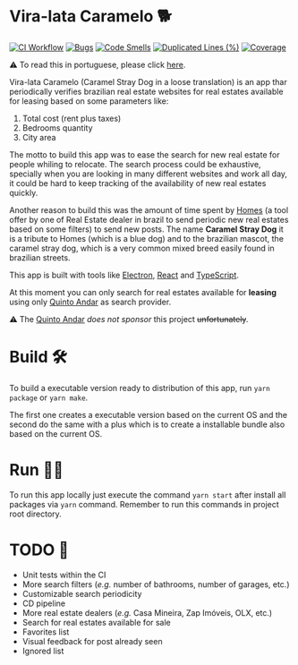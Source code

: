 # Vira-lata Caramelo 🐕

[![CI Workflow](https://github.com/jpmoura/vira-lata-caramelo/actions/workflows/ci.yml/badge.svg)](https://github.com/jpmoura/vira-lata-caramelo/actions/workflows/ci.yml)
[![Bugs](https://sonarcloud.io/api/project_badges/measure?project=jpmoura_vira-lata-caramelo&metric=bugs)](https://sonarcloud.io/dashboard?id=jpmoura_vira-lata-caramelo)
[![Code Smells](https://sonarcloud.io/api/project_badges/measure?project=jpmoura_vira-lata-caramelo&metric=code_smells)](https://sonarcloud.io/dashboard?id=jpmoura_vira-lata-caramelo)
[![Duplicated Lines (%)](https://sonarcloud.io/api/project_badges/measure?project=jpmoura_vira-lata-caramelo&metric=duplicated_lines_density)](https://sonarcloud.io/dashboard?id=jpmoura_vira-lata-caramelo)
[![Coverage](https://sonarcloud.io/api/project_badges/measure?project=jpmoura_vira-lata-caramelo&metric=coverage)](https://sonarcloud.io/dashboard?id=jpmoura_vira-lata-caramelo)

⚠ To read this in portuguese, please click [here](./README.md).

Vira-lata Caramelo (Caramel Stray Dog in a loose translation) is an app thar periodically verifies brazilian
real estate websites for real estates available for leasing based on some parameters like:

1. Total cost (rent plus taxes)
2. Bedrooms quantity
3. City area

<!-- Adicionar GIF aqui -->

The motto to build this app was to ease the search for new real estate for people whiling to relocate. The search
process could be exhaustive, specially when you are looking in many different websites and work all day, it could
be hard to keep tracking of the availability of new real estates quickly.

Another reason to build this was the amount of time spent by
[Homes](https://help.quintoandar.com.br/hc/pt-br/articles/360023947132-O-que-%C3%A9-o-Homes-) (a tool offer by one of
Real Estate dealer in brazil to send periodic new real estates based on some filters) to send new posts. The name
**Caramel Stray Dog** it is a tribute to Homes (which is a blue dog) and to the brazilian mascot,
the caramel stray dog, which is a very common mixed breed easily found in brazilian streets.

This app is built with tools like [Electron](https://www.electronjs.org/),
[React](https://reactjs.org/) and [TypeScript](https://www.typescriptlang.org/).

At this moment you can only search for real estates available for **leasing** using only
[Quinto Andar](https://www.quintoandar.com.br/) as search provider.

⚠ The [Quinto Andar](https://www.quintoandar.com.br/) *does not sponsor* this project ~~unfortunately~~.

# Build 🛠

To build a executable version ready to distribution of this app, run `yarn package` or `yarn make`.

The first one creates a executable version based on the current OS and the second do the same with a plus which
is to create a installable bundle also based on the current OS.

# Run 🏃‍♂️

To run this app locally just execute the command `yarn start` after install all packages via `yarn` command.
Remember to run this commands in project root directory.

# TODO 📝

* Unit tests within the CI
* More search filters (_e.g._ number of bathrooms, number of garages, etc.)
* Customizable search periodicity
* CD pipeline
* More real estate dealers (_e.g._ Casa Mineira, Zap Imóveis, OLX, etc.)
* Search for real estates available for sale
* Favorites list
* Visual feedback for post already seen
* Ignored list
